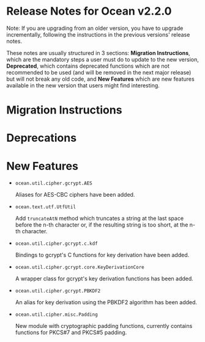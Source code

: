 Release Notes for Ocean v2.2.0
==============================

Note: If you are upgrading from an older version, you have to upgrade
incrementally, following the instructions in the previous versions' release
notes.

These notes are usually structured in 3 sections: **Migration Instructions**,
which are the mandatory steps a user must do to update to the new version,
**Deprecated**, which contains deprecated functions which are not recommended to
be used (and will be removed in the next major release) but will not break any
old code, and **New Features** which are new features available in the new
version that users might find interesting.

Migration Instructions
======================


Deprecations
============


New Features
============

* `ocean.util.cipher.gcrypt.AES`

  Aliases for AES-CBC ciphers have been added.

* `ocean.text.utf.UtfUtil`

  Add `truncateAtN` method which truncates a string at the last space before
  the n-th character or, if the resulting string is too short, at the n-th
  character.

* `ocean.util.cipher.gcrypt.c.kdf`

  Bindings to gcrypt's C functions for key derivation have been added.

* `ocean.util.cipher.gcrypt.core.KeyDerivationCore`

  A wrapper class for gcrypt's key derivation functions has been added.

* `ocean.util.cipher.gcrypt.PBKDF2`

  An alias for key derivation using the PBKDF2 algorithm has been added.

* `ocean.util.cipher.misc.Padding`

  New module with cryptographic padding functions, currently contains functions
  for PKCS#7 and PKCS#5 padding.
